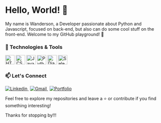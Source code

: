 # Hello, World! 👋

My name is Wanderson, a Developer passionate about Python and Javascript, focused on back-end, but also can do some cool stuff on the front-end.
Welcome to my GitHub playground! 🚀

### 🔧 Technologies & Tools

<div>
	<img width="30" src="https://user-images.githubusercontent.com/25181517/192158954-f88b5814-d510-4564-b285-dff7d6400dad.png" alt="HTML" title="HTML"/>
	<img width="30" src="https://user-images.githubusercontent.com/25181517/183898674-75a4a1b1-f960-4ea9-abcb-637170a00a75.png" alt="CSS" title="CSS"/>
	<img width="30" src="https://user-images.githubusercontent.com/25181517/117447155-6a868a00-af3d-11eb-9cfe-245df15c9f3f.png" alt="JavaScript" title="JavaScript"/>
	<img width="30" src="https://user-images.githubusercontent.com/25181517/183423507-c056a6f9-1ba8-4312-a350-19bcbc5a8697.png" alt="Python" title="Python"/>
	<img width="30" src="https://github.com/marwin1991/profile-technology-icons/assets/62091613/9bf5650b-e534-4eae-8a26-8379d076f3b4" alt="Django" title="Django"/>
	<img width="30" src="https://user-images.githubusercontent.com/25181517/184103699-d1b83c07-2d83-4d99-9a1e-83bd89e08117.png" alt="Selenium" title="Selenium"/>
</div>

### 📫 Let's Connect
<div >
  <a target="_blank" href='https://www.linkedin.com/in/wanderson-soares-235ba819a/' rel="noopener noreferrer" style="margin-right:5px">
	  <img src="https://img.shields.io/badge/linkedin-%230077B5.svg?style=for-the-badge&logo=linkedin&logoColor=white" alt="Linkedin" title="Linkedin"/>
  </a>
  <a target="_blank" href='mailto:wanderson14117@gmail.com' rel="noopener noreferrer" style="margin-right:5px">
	  <img src="https://img.shields.io/badge/Gmail-D14836?style=for-the-badge&logo=gmail&logoColor=white" alt="Gmail" title="Gmail"/>
  </a>
  <a target="_blank" href='https://my-gitfolio.vercel.app/portfolio/wand-ce#projects' rel="noopener noreferrer">
    <img src="https://img.shields.io/badge/Portfolio-255E63?style=for-the-badge&logo=About.me&logoColor=white" alt="Portfolio" title="Portfolio"/>
  </a>
</div>

Feel free to explore my repositories and leave a ⭐️ or contribute if you find something interesting!

Thanks for stopping by!!!
